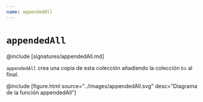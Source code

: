 ```yaml
---
name: appendedAll
---
```


# `appendedAll`

@include [signatures/appendedAll.md]

`appendedAll` crea una copia de esta colección añadiendo la colección `bs` al final.

@include [figure.html source="../images/appendedAll.svg" desc="Diagrama de la función appendedAll"]
